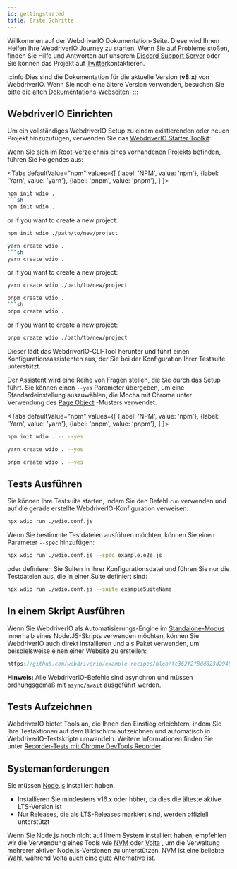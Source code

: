 ```yaml
---
id: gettingstarted
title: Erste Schritte
---
```


Willkommen auf der WebdriverIO Dokumentation-Seite. Diese wird Ihnen Helfen Ihre WebdriverIO Journey zu starten. Wenn Sie auf Probleme stoßen, finden Sie Hilfe und Antworten auf unserem [Discord Support Server](https://discord.webdriver.io) oder Sie können das Projekt auf [Twitter](https://twitter.com/webdriverio)kontaktieren.

:::info
Dies sind die Dokumentation für die aktuelle Version (__v8.x__) von WebdriverIO. Wenn Sie noch eine ältere Version verwenden, besuchen Sie bitte die [alten Dokumentations-Webseiten](/versions)!
:::

## WebdriverIO Einrichten

Um ein vollständiges WebdriverIO Setup zu einem existierenden oder neuen Projekt hinzuzufügen, verwenden Sie das [WebdriverIO Starter Toolkit](https://www.npmjs.com/package/create-wdio):

Wenn Sie sich im Root-Verzeichnis eines vorhandenen Projekts befinden, führen Sie Folgendes aus:

<Tabs
  defaultValue="npm"
  values={[
    {label: 'NPM', value: 'npm'},
 {label: 'Yarn', value: 'yarn'},
 {label: 'pnpm', value: 'pnpm'},
 ]
}>
<TabItem value="npm">

```sh
npm init wdio .
```sh
npm init wdio .
```

or if you want to create a new project:

```sh
npm init wdio ./path/to/new/project
```

</TabItem>
<TabItem value="yarn">

```sh
yarn create wdio .
```sh
yarn create wdio .
```

or if you want to create a new project:

```sh
yarn create wdio ./path/to/new/project
```

</TabItem>
<TabItem value="pnpm">

```sh
pnpm create wdio .
```sh
pnpm create wdio .
```

or if you want to create a new project:

```sh
pnpm create wdio ./path/to/new/project
```

</TabItem>
</Tabs>

Dieser lädt das WebdriverIO-CLI-Tool herunter und führt einen Konfigurationsassistenten aus, der Sie bei der Konfiguration Ihrer Testsuite unterstützt.

<CreateProjectAnimation />

Der Assistent wird eine Reihe von Fragen stellen, die Sie durch das Setup führt. Sie können einen `--yes` Parameter übergeben, um eine Standardeinstellung auszuwählen, die Mocha mit Chrome unter Verwendung des [Page Object](https://martinfowler.com/bliki/PageObject.html) -Musters verwendet.

<Tabs
  defaultValue="npm"
  values={[
    {label: 'NPM', value: 'npm'},
 {label: 'Yarn', value: 'yarn'},
 {label: 'pnpm', value: 'pnpm'},
 ]
}>
<TabItem value="npm">

```sh
npm init wdio . -- --yes
```

</TabItem>
<TabItem value="yarn">

```sh
yarn create wdio . --yes
```

</TabItem>
<TabItem value="pnpm">

```sh
pnpm create wdio . --yes
```

</TabItem>
</Tabs>

## Tests Ausführen

Sie können Ihre Testsuite starten, indem Sie den Befehl `run` verwenden und auf die gerade erstellte WebdriverIO-Konfiguration verweisen:

```sh
npx wdio run ./wdio.conf.js
```

Wenn Sie bestimmte Testdateien ausführen möchten, können Sie einen Parameter `--spec` hinzufügen:

```sh
npx wdio run ./wdio.conf.js --spec example.e2e.js
```

oder definieren Sie Suiten in Ihrer Konfigurationsdatei und führen Sie nur die Testdateien aus, die in einer Suite definiert sind:

```sh
npx wdio run ./wdio.conf.js --suite exampleSuiteName
```

## In einem Skript Ausführen

Wenn Sie WebdriverIO als Automatisierungs-Engine im [Standalone-Modus](/docs/setuptypes#standalone-mode) innerhalb eines Node.JS-Skripts verwenden möchten, können Sie WebdriverIO auch direkt installieren und als Paket verwenden, um beispielsweise einen einer Website zu erstellen:

```js reference useHTTPS
https://github.com/webdriverio/example-recipes/blob/fc362f2f8dd823d294b9bb5f92bd5991339d4591/getting-started/run-in-script.js#L2-L19
```

__Hinweis:__ Alle WebdriverIO-Befehle sind asynchron und müssen ordnungsgemäß mit [`async/await`](https://javascript.info/async-await) ausgeführt werden.

## Tests Aufzeichnen

WebdriverIO bietet Tools an, die Ihnen den Einstieg erleichtern, indem Sie Ihre Testaktionen auf dem Bildschirm aufzeichnen und automatisch in WebdriverIO-Testskripte umwandeln. Weitere Informationen finden Sie unter [Recorder-Tests mit Chrome DevTools Recorder](/docs/record).

## Systemanforderungen

Sie müssen [Node.js](http://nodejs.org) installiert haben.

- Installieren Sie mindestens v16.x oder höher, da dies die älteste aktive LTS-Version ist
- Nur Releases, die als LTS-Releases markiert sind, werden offiziell unterstützt

Wenn Sie Node.js noch nicht auf Ihrem System installiert haben, empfehlen wir die Verwendung eines Tools wie [NVM](https://github.com/creationix/nvm) oder [Volta](https://volta.sh/) , um die Verwaltung mehrerer aktiver Node.js-Versionen zu unterstützen. NVM ist eine beliebte Wahl, während Volta auch eine gute Alternative ist.
